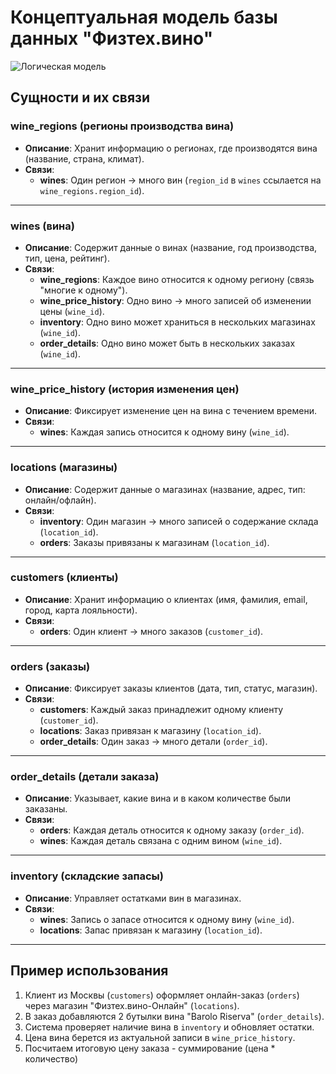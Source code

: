 # Концептуальная модель базы данных "Физтех.вино"

![Логическая модель](docs/conceptual_model/conceptual_model.png)

## Сущности и их связи

### **wine_regions** (регионы производства вина)
- **Описание**: Хранит информацию о регионах, где производятся вина (название, страна, климат).
- **Связи**:
  - **wines**: Один регион → много вин (`region_id` в `wines` ссылается на `wine_regions.region_id`).

---

### **wines** (вина)
- **Описание**: Содержит данные о винах (название, год производства, тип, цена, рейтинг).
- **Связи**:
  - **wine_regions**: Каждое вино относится к одному региону (связь "многие к одному").
  - **wine_price_history**: Одно вино → много записей об изменении цены (`wine_id`).
  - **inventory**: Одно вино может храниться в нескольких магазинах (`wine_id`).
  - **order_details**: Одно вино может быть в нескольких заказах (`wine_id`).

---

### **wine_price_history** (история изменения цен)
- **Описание**: Фиксирует изменение цен на вина с течением времени.
- **Связи**:
  - **wines**: Каждая запись относится к одному вину (`wine_id`).

---

### **locations** (магазины)
- **Описание**: Содержит данные о магазинах (название, адрес, тип: онлайн/офлайн).
- **Связи**:
  - **inventory**: Один магазин → много записей о содержание склада (`location_id`).
  - **orders**: Заказы привязаны к магазинам (`location_id`).

---

### **customers** (клиенты)
- **Описание**: Хранит информацию о клиентах (имя, фамилия, email, город, карта лояльности).
- **Связи**:
  - **orders**: Один клиент → много заказов (`customer_id`).

---

### **orders** (заказы)
- **Описание**: Фиксирует заказы клиентов (дата, тип, статус, магазин).
- **Связи**:
  - **customers**: Каждый заказ принадлежит одному клиенту (`customer_id`).
  - **locations**: Заказ привязан к магазину (`location_id`).
  - **order_details**: Один заказ → много детали (`order_id`).

---

### **order_details** (детали заказа)
- **Описание**: Указывает, какие вина и в каком количестве были заказаны.
- **Связи**:
  - **orders**: Каждая деталь относится к одному заказу (`order_id`).
  - **wines**: Каждая деталь связана с одним вином (`wine_id`).

---

### **inventory** (складские запасы)
- **Описание**: Управляет остатками вин в магазинах.
- **Связи**:
  - **wines**: Запись о запасе относится к одному вину (`wine_id`).
  - **locations**: Запас привязан к магазину (`location_id`).

---

## Пример использования
1. Клиент из Москвы (`customers`) оформляет онлайн-заказ (`orders`) через магазин "Физтех.вино-Онлайн" (`locations`).
2. В заказ добавляются 2 бутылки вина "Barolo Riserva" (`order_details`).
3. Система проверяет наличие вина в `inventory` и обновляет остатки.
4. Цена вина берется из актуальной записи в `wine_price_history`.
5. Посчитаем итоговую цену заказа - суммирование (цена * количество)
